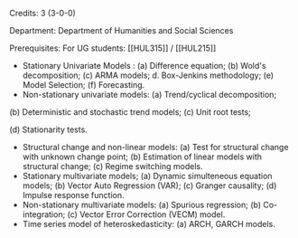 Credits: 3 (3-0-0)

Department: Department of Humanities and Social Sciences

Prerequisites: For UG students: [[HUL315]] / [[HUL215]]


- Stationary Univariate Models : (a) Difference equation; (b) Wold's decomposition; (c) ARMA models; d. Box-Jenkins methodology; (e) Model Selection; (f) Forecasting.
- Non-stationary univariate models: (a) Trend/cyclical decomposition;

(b) Deterministic and stochastic trend models; (c) Unit root tests;

(d) Stationarity tests.
- Structural change and non-linear models: (a) Test for structural change with unknown change point; (b) Estimation of linear models with structural change; (c) Regime switching models.
- Stationary multivariate models; (a) Dynamic simulteneous equation models; (b) Vector Auto Regression (VAR); (c) Granger causality; (d) Impulse response function.
- Non-stationary multivariate models: (a) Spurious regression; (b) Co-integration; (c) Vector Error Correction (VECM) model.
- Time series model of heteroskedasticity: (a) ARCH, GARCH models.